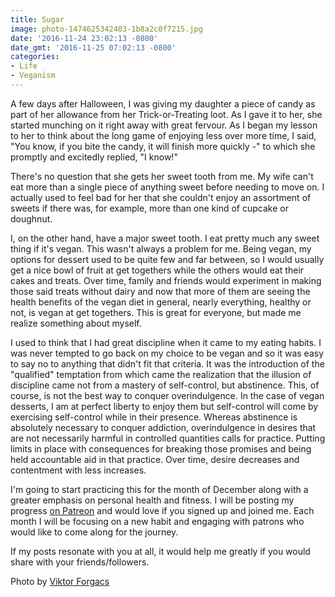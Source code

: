 ```yaml
---
title: Sugar
image: photo-1474625342403-1b8a2c0f7215.jpg
date: '2016-11-24 23:02:13 -0800'
date_gmt: '2016-11-25 07:02:13 -0800'
categories:
- Life
- Veganism
---
```

<p>A few days after Halloween, I was giving my daughter a piece of candy as part of her allowance from her Trick-or-Treating loot. As I gave it to her, she started munching on it right away with great fervour. As I began my lesson to her to think about the long game of enjoying less over more time, I said, "You know, if you bite the candy, it will finish more quickly -" to which she promptly and excitedly replied, "I know!"</p>
<p>There's no question that she gets her sweet tooth from me. My wife can't eat more than a single piece of anything sweet before needing to move on. I actually used to feel bad for her that she couldn't enjoy an assortment of sweets if there was, for example, more than one kind of cupcake or doughnut.</p>
<p>I, on the other hand, have a major sweet tooth. I eat pretty much any sweet thing if it's vegan. This wasn't always a problem for me. Being vegan, my options for dessert used to be quite few and far between, so I would usually get a nice bowl of fruit at get togethers while the others would eat their cakes and treats. Over time, family and friends would experiment in making those said treats without dairy and now that more of them are seeing the health benefits of the vegan diet in general, nearly everything, healthy or not, is vegan at get togethers. This is great for everyone, but made me realize something about myself.</p>
<p>I used to think that I had great discipline when it came to my eating habits. I was never tempted to go back on my choice to be vegan and so it was easy to say no to anything that didn't fit that criteria. It was the introduction of the "qualified" temptation from which came the realization that the illusion of discipline came not from a mastery of self-control, but abstinence. This, of course, is not the best way to conquer overindulgence. In the case of vegan desserts, I am at perfect liberty to enjoy them but self-control will come by exercising self-control while in their presence. Whereas abstinence is absolutely necessary to conquer addiction, overindulgence in desires that are not necessarily harmful in controlled quantities calls for practice. Putting limits in place with consequences for breaking those promises and being held accountable aid in that practice. Over time, desire decreases and contentment with less increases.</p>
<p>I'm going to start practicing this for the month of December along with a greater emphasis on personal health and fitness. I will be posting my progress <a href="https://www.patreon.com/vegansikhgeek" target="_blank">on Patreon</a> and would love if you signed up and joined me. Each month I will be focusing on a new habit and engaging with patrons who would like to come along for the journey.</p>
<p>If my posts resonate with you at all, it would help me greatly if you would share with your friends/followers.</p>
<p>Photo by <a href="https://unsplash.com/photos/51AhxwkYyHo" target="_blank">Viktor Forgacs</a></p>
